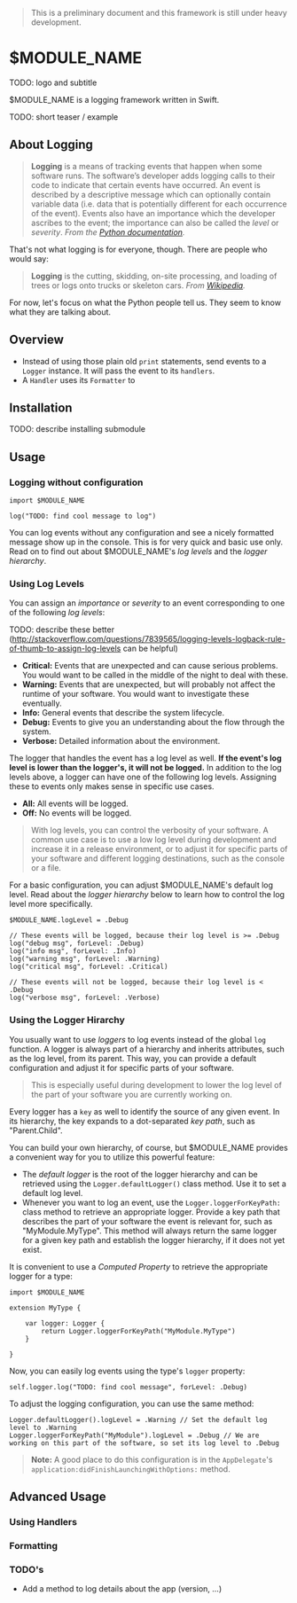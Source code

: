 > This is a preliminary document and this framework is still under heavy development.

# $MODULE_NAME

TODO: logo and subtitle

$MODULE_NAME is a logging framework written in Swift.

TODO: short teaser / example


## About Logging

> **Logging** is a means of tracking events that happen when some software runs. The software’s developer adds logging calls to their code to indicate that certain events have occurred. An event is described by a descriptive message which can optionally contain variable data (i.e. data that is potentially different for each occurrence of the event). Events also have an importance which the developer ascribes to the event; the importance can also be called the *level* or *severity*. *From the [Python documentation](https://docs.python.org/2/library/logging.html).*

That's not what logging is for everyone, though. There are people who would say:

> **Logging** is the cutting, skidding, on-site processing, and loading of trees or logs onto trucks or skeleton cars. *From [Wikipedia](http://en.wikipedia.org/wiki/Logging).*

For now, let's focus on what the Python people tell us. They seem to know what they are talking about.


## Overview

- Instead of using those plain old `print` statements, send events to a `Logger` instance. It will pass the event to its `handlers`.
- A `Handler` uses its `Formatter` to 


## Installation

TODO: describe installing submodule


## Usage

### Logging without configuration

	import $MODULE_NAME
	
	log("TODO: find cool message to log")

You can log events without any configuration and see a nicely formatted message show up in the console. This is for very quick and basic use only. Read on to find out about $MODULE_NAME's *log levels* and the *logger hierarchy*.

### Using Log Levels

You can assign an *importance* or *severity* to an event corresponding to one of the following *log levels*:

TODO: describe these better (http://stackoverflow.com/questions/7839565/logging-levels-logback-rule-of-thumb-to-assign-log-levels can be helpful)

- **Critical:** Events that are unexpected and can cause serious problems. You would want to be called in the middle of the night to deal with these.
- **Warning:** Events that are unexpected, but will probably not affect the runtime of your software. You would want to investigate these eventually.
- **Info:** General events that describe the system lifecycle.
- **Debug:** Events to give you an understanding about the flow through the system.
- **Verbose:** Detailed information about the environment.

The logger that handles the event has a log level as well. **If the event's log level is lower than the logger's, it will not be logged.** In addition to the log levels above, a logger can have one of the following log levels. Assigning these to events only makes sense in specific use cases.

- **All:** All events will be logged.
- **Off:** No events will be logged.

> With log levels, you can control the verbosity of your software. A common use case is to use a low log level during development and increase it in a release environment, or to adjust it for specific parts of your software and different logging destinations, such as the console or a file.

For a basic configuration, you can adjust $MODULE_NAME's default log level. Read about the *logger hierarchy* below to learn how to control the log level more specifically.

	$MODULE_NAME.logLevel = .Debug
	
	// These events will be logged, because their log level is >= .Debug
	log("debug msg", forLevel: .Debug)
	log("info msg", forLevel: .Info)	
	log("warning msg", forLevel: .Warning)	
	log("critical msg", forLevel: .Critical)	
	
	// These events will not be logged, because their log level is < .Debug
	log("verbose msg", forLevel: .Verbose)


### Using the Logger Hirarchy

You usually want to use *loggers* to log events instead of the global `log` function. A logger is always part of a hierarchy and inherits attributes, such as the log level, from its parent. This way, you can provide a default configuration and adjust it for specific parts of your software.

> This is especially useful during development to lower the log level of the part of your software you are currently working on.

Every logger has a `key` as well to identify the source of any given event. In its hierarchy, the key expands to a dot-separated *key path*, such as "Parent.Child".

You can build your own hierarchy, of course, but $MODULE_NAME provides a convenient way for you to utilize this powerful feature:

- The *default logger* is the root of the logger hierarchy and can be retrieved using the `Logger.defaultLogger()` class method. Use it to set a default log level.
- Whenever you want to log an event, use the `Logger.loggerForKeyPath:` class method to retrieve an appropriate logger. Provide a key path that describes the part of your software the event is relevant for, such as "MyModule.MyType". This method will always return the same logger for a given key path and establish the logger hierarchy, if it does not yet exist.

It is convenient to use a *Computed Property* to retrieve the appropriate logger for a type:

	import $MODULE_NAME
	
	extension MyType {
		
		var logger: Logger {
			return Logger.loggerForKeyPath("MyModule.MyType")
		}
		
	}

Now, you can easily log events using the type's `logger` property:

	self.logger.log("TODO: find cool message", forLevel: .Debug)

To adjust the logging configuration, you can use the same method:

	Logger.defaultLogger().logLevel = .Warning // Set the default log level to .Warning
	Logger.loggerForKeyPath("MyModule").logLevel = .Debug // We are working on this part of the software, so set its log level to .Debug

> **Note:** A good place to do this configuration is in the `AppDelegate`'s `application:didFinishLaunchingWithOptions:` method.

## Advanced Usage

### Using Handlers

### Formatting

### TODO's

- Add a method to log details about the app (version, ...)